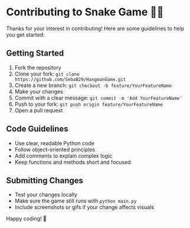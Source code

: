 # Contributing to Snake Game 🏴‍☠️

Thanks for your interest in contributing! Here are some guidelines to help you get started:

## Getting Started

1. Fork the repository
2. Clone your fork: `git clone https://github.com/SebaB29/HangmanGame.git`
3. Create a new branch: `git checkout -b feature/YourFeatureName`
4. Make your changes
5. Commit with a clear message: `git commit -m 'Add YourFeatureName'`
6. Push to your fork: `git push origin feature/YourFeatureName`
7. Open a pull request

## Code Guidelines

- Use clear, readable Python code
- Follow object-oriented principles
- Add comments to explain complex logic
- Keep functions and methods short and focused

## Submitting Changes

- Test your changes locally
- Make sure the game still runs with `python main.py`
- Include screenshots or gifs if your change affects visuals

Happy coding! 🎉
